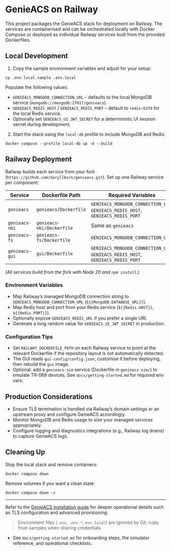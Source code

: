 # GenieACS on Railway

This project packages the GenieACS stack for deployment on Railway. The services are containerised and can be orchestrated locally with Docker Compose or deployed as individual Railway services built from the provided Dockerfiles.

## Local Development

1. Copy the sample environment variables and adjust for your setup:

```
cp .env.local.sample .env.local
```

Populate the following values:

- `GENIEACS_MONGODB_CONNECTION_URL` – defaults to the local MongoDB service (`mongodb://mongodb:27017/genieacs`).
- `GENIEACS_REDIS_HOST` / `GENIEACS_REDIS_PORT` – default to `redis:6379` for the local Redis service.
- Optionally set `GENIEACS_UI_JWT_SECRET` for a deterministic UI session secret during development.

2. Start the stack using the `local-db` profile to include MongoDB and Redis:

```
docker compose --profile local-db up -d --build
```

## Railway Deployment

Railway builds each service from your fork (`https://github.com/daryllborn/genieacs.git`). Set up one Railway service per component:

| Service         | Dockerfile Path           | Required Variables                                                                     |
| --------------- | ------------------------- | -------------------------------------------------------------------------------------- |
| `genieacs`      | `genieacs/Dockerfile`     | `GENIEACS_MONGODB_CONNECTION_URL`, `GENIEACS_REDIS_HOST`, `GENIEACS_REDIS_PORT`       |
| `genieacs-nbi`  | `genieacs-nbi/Dockerfile` | Same as `genieacs`                                                                    |
| `genieacs-fs`   | `genieacs-fs/Dockerfile`  | `GENIEACS_MONGODB_CONNECTION_URL`                                                     |
| `genieacs-gui`  | `gui/Dockerfile`          | `GENIEACS_MONGODB_CONNECTION_URL`, `GENIEACS_REDIS_HOST`, `GENIEACS_REDIS_PORT`       |

*(All services build from the fork with Node 20 and `npm install`.)*

### Environment Variables

- Map Railway’s managed MongoDB connection string to `GENIEACS_MONGODB_CONNECTION_URL` (`${{MongoDB.DATABASE_URL}}`).
- Map Redis host and port from your Redis service (`${{Redis.HOST}}`, `${{Redis.PORT}}`).
- Optionally expose `GENIEACS_REDIS_URL` if you prefer a single URI.
- Generate a long random value for `GENIEACS_UI_JWT_SECRET` in production.

### Configuration Tips

- Set `RAILWAY_DOCKERFILE_PATH` on each Railway service to point at the relevant Dockerfile if the repository layout is not automatically detected.
- The GUI reads `gui-config/config.json`; customise it before deploying, then rebuild the `gui` image.
- Optional: add a `genieacs-sim` service (Dockerfile in `genieacs-sim/`) to emulate TR-069 devices. See `docs/getting-started.md` for required env vars.

## Production Considerations

- Ensure TLS termination is handled via Railway’s domain settings or an upstream proxy and configure GenieACS accordingly.
- Monitor MongoDB and Redis usage to size your managed services appropriately.
- Configure logging and diagnostics integrations (e.g., Railway log drains) to capture GenieACS logs.

## Cleaning Up

Stop the local stack and remove containers:

```
docker compose down
```

Remove volumes if you want a clean state:

```
docker compose down -v
```

---

Refer to the [GenieACS installation guide](https://docs.genieacs.com/en/latest/installation-guide.html) for deeper operational details such as TLS configuration and advanced provisioning.

> Environment files (`.env`, `.env.*`, `env.local`) are ignored by Git; copy from samples when sharing credentials.

- See `docs/getting-started.md` for onboarding steps, the simulator reference, and operational checklists.

